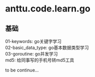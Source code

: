 # anttu.code.learn.go
## 基础
01-keywords: go关键字学习  
02-basic_data_type: go基本数据类型学习  
03-goroutine: go并发学习  
md5: 给同事写的手机号转md5工具  

to be continue...
